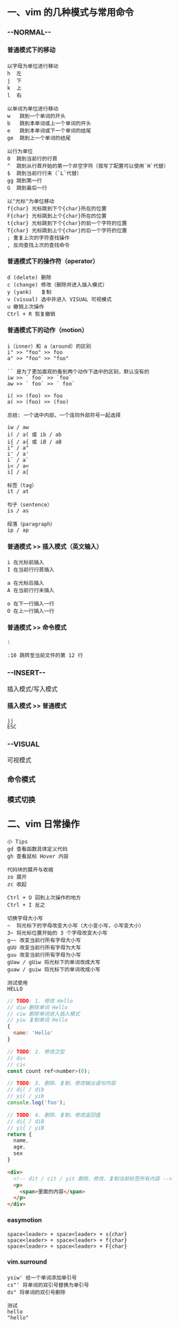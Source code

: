 ## 一、vim 的几种模式与常用命令

### --NORMAL--

#### 普通模式下的移动

```shell
以字母为单位进行移动
h  左
j  下
k  上
l  右

以单词为单位进行移动
w   跳到一个单词的开头
b   跳到本单词或上一个单词的开头
e   跳到本单词或下一个单词的结尾
ge  跳到上一个单词的结尾

以行为单位
0  跳到当前行的行首
^  跳到从行首开始的第一个非空字符（我写了配置可以使用`H`代替）
$  跳到当前行行末（`L`代替）
gg 跳到第一行
G  跳到最后一行

以"光标"为单位移动
f{char} 光标跳到下个{char}所在的位置
F{char} 光标跳到上个{char}所在的位置
t{char} 光标跳到下个{char}的前一个字符的位置
T{char} 光标跳到上个{char}的后一个字符的位置
; 重复上次的字符查找操作
, 反向查找上次的查找命令
```

#### 普通模式下的操作符（operator）

```shell
d (delete) 删除
c (change) 修改（删除并进入插入模式）
y (yank)   复制
v (visual) 选中并进入 VISUAL 可视模式
u 撤销上次操作
Ctrl + R 恢复撤销
```

#### 普通模式下的动作（motion）

```shell
i（inner）和 a（around）的区别
i" >> "foo" >> foo
a" >> "foo" >> "foo"

`` 是为了更加直观的看到两个动作下选中的区别，默认没有的
iw >> ` foo` >> `foo`
aw >> ` foo` >> ` foo`

i( >> (foo) >> foo
a( >> (foo) >> (foo)

总结: 一个选中内部，一个连同外部符号一起选择

iw / aw
i( / a( 或 ib / ab
i{ / a{ 或 iB / aB
i" / a"
i' / a'
i` / a`
i< / a<
i[ / a[

标签（tag）
it / at

句子（sentence）
is / as

段落（paragraph）
ip / ap
```

#### 普通模式 >> 插入模式（英文输入）

```shell
i 在光标前插入
I 在当前行行首插入

a 在光标后插入
A 在当前行行末插入

o 在下一行插入一行
O 在上一行插入一行
```

#### 普通模式 >> 命令模式

```shell
:

:10 跳转至当前文件的第 12 行
```

### --INSERT--

插入模式/写入模式

#### 插入模式 >> 普通模式

```shell
jj
ESC
```

### --VISUAL

可视模式

### 命令模式

### 模式切换

## 二、vim 日常操作

```shell
小 Tips
gd 查看函数具体定义代码
gh 查看鼠标 Hover 内容
```

```shell
代码块的展开与收缩
zo 展开
zc 收起

Ctrl + O 回到上次操作的地方
Ctrl + I 反之

切换字母大小写
~  将光标下的字母改变大小写（大小变小写，小写变大小）
3~ 将光标位置开始的 3 个字母改变大小写
g~~ 改变当前行所有字母大小写
gUU 改变当前行所有字母为大写
guu 改变当前行所有字母为小写
gUaw / gUiw 将光标下的单词改成大写
guaw / guiw 将光标下的单词改成小写

测试使用
HELLO
```

```JavaScript
// TODO: 1. 修改 Hello
// diw 删除单词 Hello
// ciw 删除单词进入插入模式
// yiw 复制单词 Hello
{
  name: 'Hello'
}

// TODO: 2. 修改泛型
// di<
// ci<
const count ref<number>(0);

// TODO: 3. 删除、复制、修改输出语句内容
// di( / dib
// yi( / yib
console.log('foo');

// TODO: 4. 删除、复制、修改返回值
// di{ / diB
// yi{ / yiB
return {
  name,
  age,
  sex
}
```

```html
<div>
  <!-- dit / cit / yit 删除、修改、复制当前标签所有内容 -->
  <p>
    <span>里面的内容</span>
  </p>
</div>
```

#### easymotion

```shell
space<leader> + space<leader> + s{char}
space<leader> + space<leader> + f{char}
space<leader> + space<leader> + F{char}
```

#### vim.surround

```shell
ysiw' 给一个单词添加单引号
cs"' 将单词的双引号替换为单引号
ds" 将单词的双引号删除

测试
hello
"hello"
```
